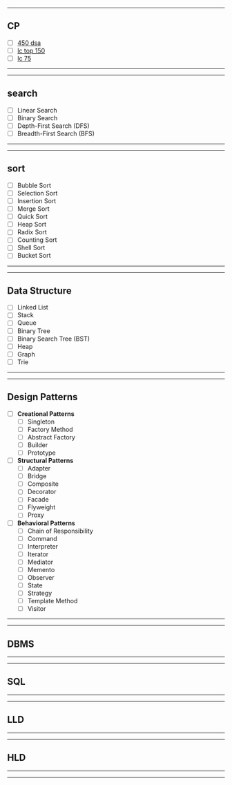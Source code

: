 
---
## CP
- [ ] [450 dsa](https://450dsa.com)
- [ ] [lc top 150](https://leetcode.com/studyplan/top-interview-150/)
- [ ] [lc 75](https://leetcode.com/studyplan/leetcode-75/)
---
___
## search
- [ ] Linear Search
- [ ] Binary Search
- [ ] Depth-First Search (DFS)
- [ ] Breadth-First Search (BFS)
---
---
## sort
- [ ] Bubble Sort
- [ ] Selection Sort
- [ ] Insertion Sort
- [ ] Merge Sort
- [ ] Quick Sort
- [ ] Heap Sort
- [ ] Radix Sort
- [ ] Counting Sort
- [ ] Shell Sort
- [ ] Bucket Sort
---
---
## Data Structure
- [ ] Linked List
- [ ] Stack
- [ ] Queue
- [ ] Binary Tree
- [ ] Binary Search Tree (BST)
- [ ] Heap
- [ ] Graph
- [ ] Trie
---
---
## Design Patterns

- [ ] **Creational Patterns**
  - [ ] Singleton
  - [ ] Factory Method
  - [ ] Abstract Factory
  - [ ] Builder
  - [ ] Prototype

- [ ] **Structural Patterns**
  - [ ] Adapter
  - [ ] Bridge
  - [ ] Composite
  - [ ] Decorator
  - [ ] Facade
  - [ ] Flyweight
  - [ ] Proxy

- [ ] **Behavioral Patterns**
  - [ ] Chain of Responsibility
  - [ ] Command
  - [ ] Interpreter
  - [ ] Iterator
  - [ ] Mediator
  - [ ] Memento
  - [ ] Observer
  - [ ] State
  - [ ] Strategy
  - [ ] Template Method
  - [ ] Visitor

---
---
## DBMS

---
---
## SQL
---
---
## LLD
---
---
## HLD
---
---
